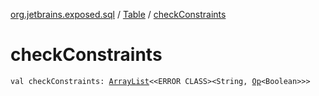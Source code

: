 [org.jetbrains.exposed.sql](../index.md) / [Table](index.md) / [checkConstraints](.)

# checkConstraints

`val checkConstraints: `[`ArrayList`](http://docs.oracle.com/javase/6/docs/api/java/util/ArrayList.html)`<<ERROR CLASS><String, `[`Op`](../-op/index.md)`<Boolean>>>`